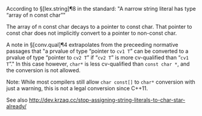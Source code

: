 According to §[lex.string]¶8 in the standard: "A narrow string literal has type “array of n const char”"

The array of n const char decays to a pointer to const char. That pointer to const char does not implicitly convert to a pointer to non-const char.

A note in §[conv.qual]¶4 extrapolates from the preceeding normative passages that "a prvalue of type “pointer to `cv1 T`” can be converted to a prvalue of type “pointer to `cv2 T`” if “`cv2 T`” is more cv-qualified than “`cv1 T`”." In this case however, `char*` is less cv-qualified than `const char *`, and the conversion is not allowed.

Note: While most compilers still allow `char const[]` to `char*` conversion with just a warning, this is not a legal conversion since C++11.

See also <http://dev.krzaq.cc/stop-assigning-string-literals-to-char-star-already/>